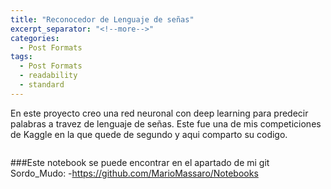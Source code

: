 ```yaml
---
title: "Reconocedor de Lenguaje de señas"
excerpt_separator: "<!--more-->"
categories:
  - Post Formats
tags:
  - Post Formats
  - readability
  - standard
---
```


En este proyecto creo una red neuronal con deep learning para predecir palabras a travez de lenguaje de señas. Este fue una de mis competiciones de Kaggle en la que quede de segundo y aqui comparto su codigo.

<!--more-->

<figure style="width: 600px">
  <img src="{{ site.url }}{{ site.baseurl }}/assets/images/colega.JPG" alt="">
</figure> 

###Este notebook se puede encontrar en el apartado de mi git Sordo_Mudo:
	-https://github.com/MarioMassaro/Notebooks